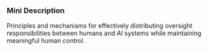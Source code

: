 ### Mini Description

Principles and mechanisms for effectively distributing oversight responsibilities between humans and AI systems while maintaining meaningful human control.
